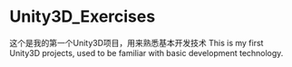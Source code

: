 Unity3D_Exercises
=================
这个是我的第一个Unity3D项目，用来熟悉基本开发技术
This is my first Unity3D projects, used to be familiar with basic development technology.
